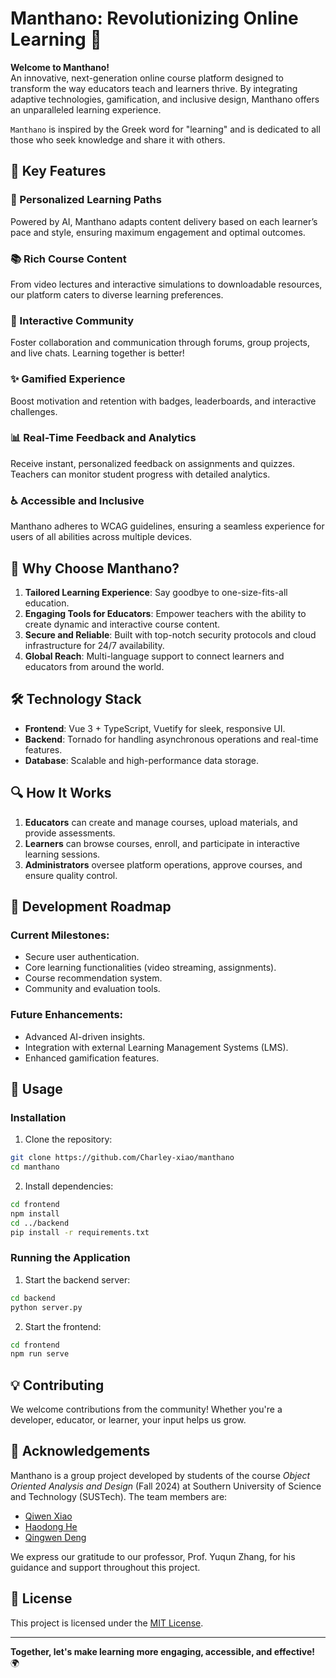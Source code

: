 # Manthano: Revolutionizing Online Learning 🚀

**Welcome to Manthano!**  
An innovative, next-generation online course platform designed to transform the way educators teach and learners thrive. By integrating adaptive technologies, gamification, and inclusive design, Manthano offers an unparalleled learning experience.

`Manthano` is inspired by the Greek word for "learning" and is dedicated to all those who seek knowledge and share it with others.

## 🌟 Key Features

### 🎯 Personalized Learning Paths
Powered by AI, Manthano adapts content delivery based on each learner’s pace and style, ensuring maximum engagement and optimal outcomes.

### 📚 Rich Course Content
From video lectures and interactive simulations to downloadable resources, our platform caters to diverse learning preferences.

### 💬 Interactive Community
Foster collaboration and communication through forums, group projects, and live chats. Learning together is better!

### ✨ Gamified Experience
Boost motivation and retention with badges, leaderboards, and interactive challenges.

### 📊 Real-Time Feedback and Analytics
Receive instant, personalized feedback on assignments and quizzes. Teachers can monitor student progress with detailed analytics.

### ♿ Accessible and Inclusive
Manthano adheres to WCAG guidelines, ensuring a seamless experience for users of all abilities across multiple devices.

## 🚀 Why Choose Manthano?

1. **Tailored Learning Experience**: Say goodbye to one-size-fits-all education.
2. **Engaging Tools for Educators**: Empower teachers with the ability to create dynamic and interactive course content.
3. **Secure and Reliable**: Built with top-notch security protocols and cloud infrastructure for 24/7 availability.
4. **Global Reach**: Multi-language support to connect learners and educators from around the world.

## 🛠️ Technology Stack

- **Frontend**: Vue 3 + TypeScript, Vuetify for sleek, responsive UI.
- **Backend**: Tornado for handling asynchronous operations and real-time features.
- **Database**: Scalable and high-performance data storage.

## 🔍 How It Works

1. **Educators** can create and manage courses, upload materials, and provide assessments.
2. **Learners** can browse courses, enroll, and participate in interactive learning sessions.
3. **Administrators** oversee platform operations, approve courses, and ensure quality control.


## 🚧 Development Roadmap

### Current Milestones:
- Secure user authentication.
- Core learning functionalities (video streaming, assignments).
- Course recommendation system.
- Community and evaluation tools.

### Future Enhancements:
- Advanced AI-driven insights.
- Integration with external Learning Management Systems (LMS).
- Enhanced gamification features.


## 📘 Usage

### Installation

1. Clone the repository:
```bash
git clone https://github.com/Charley-xiao/manthano
cd manthano
```
2. Install dependencies:
```bash
cd frontend
npm install
cd ../backend
pip install -r requirements.txt
```

### Running the Application

1. Start the backend server:
```bash
cd backend
python server.py
```
2. Start the frontend:
```bash
cd frontend
npm run serve
```

## 💡 Contributing

We welcome contributions from the community! Whether you're a developer, educator, or learner, your input helps us grow.


## 🙏 Acknowledgements

Manthano is a group project developed by students of the course *Object Oriented Analysis and Design* (Fall 2024) at Southern University of Science and Technology (SUSTech). The team members are:

- [Qiwen Xiao](https://github.com/Charley-xiao)
- [Haodong He](https://github.com/qwurd231)
- [Qingwen Deng](https://github.com/Iamakittens)

We express our gratitude to our professor, Prof. Yuqun Zhang, for his guidance and support throughout this project.


## 📄 License

This project is licensed under the [MIT License](./LICENSE).

---

**Together, let's make learning more engaging, accessible, and effective!** 🌍
